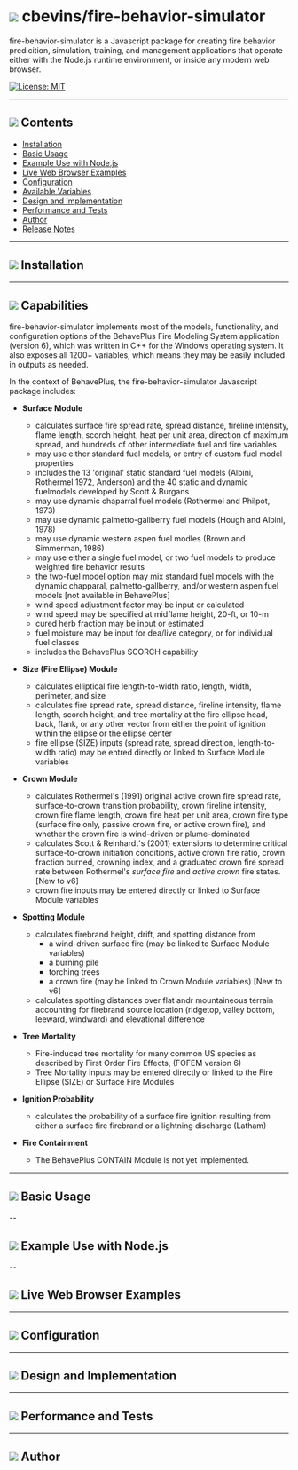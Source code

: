 #  ![](favicon.png) cbevins/fire-behavior-simulator

fire-behavior-simulator is a Javascript package for creating fire behavior predicition, simulation, training, and management applications that operate either with the Node.js runtime environment, or inside any modern web browser.

[![License: MIT](https://img.shields.io/badge/License-MIT-green.svg)](https://opensource.org/licenses/MIT)

---

## ![](favicon.png) Contents
- [Installation](#installation)
- [Basic Usage](#basic-usage)
- [Example Use with Node.js](#example-use-with-node.js)
- [Live Web Browser Examples](#live-web-browser-examples)
- [Configuration](#configuration)
- [Available Variables](./Variables_AlphabeticalOrder.md)
- [Design and Implementation](#design-and-implementation)
- [Performance and Tests](#performance-and-tests)
- [Author](#author)
- [Release Notes](./RELEASE_NOTES.md)
---

##  ![](favicon.png) Installation

---

##  ![](favicon.png) Capabilities

fire-behavior-simulator implements most of the models, functionality, and configuration options of the BehavePlus Fire Modeling System application (version 6), which was written in C++ for the Windows operating system.  It also exposes all 1200+ variables, which means they may be easily included in outputs as needed.

In the context of BehavePlus, the fire-behavior-simulator Javascript package includes:

- **Surface Module**
  - calculates surface fire spread rate, spread distance, fireline intensity, flame length, scorch height, heat per unit area, direction of maximum spread, and hundreds of other intermediate fuel and fire variables
  - may use either standard fuel models, or entry of custom fuel model properties
  - includes the 13 'original' static standard fuel models (Albini, Rothermel 1972, Anderson) and the 40 static and dynamic fuelmodels developed by Scott & Burgans
  - may use dynamic chaparral fuel models (Rothermel and Philpot, 1973)
  - may use dynamic palmetto-gallberry fuel models (Hough and Albini, 1978)
  - may use dynamic western aspen fuel modles (Brown and Simmerman, 1986)
  - may use either a single fuel model, or two fuel models to produce weighted fire behavior results
  - the two-fuel model option may mix standard fuel models with the dynamic chapparal, palmetto-gallberry, and/or western aspen fuel models [not available in BehavePlus]
  - wind speed adjustment factor may be input or calculated
  - wind speed may be specified at midflame height, 20-ft, or 10-m
  - cured herb fraction may be input or estimated
  - fuel moisture may be input for dea/live category, or for individual fuel classes
  - includes the BehavePlus SCORCH capability

- **Size (Fire Ellipse) Module**
  - calculates elliptical fire length-to-width ratio, length, width, perimeter, and size
  - calculates fire spread rate, spread distance, fireline intensity, flame length, scorch height, and tree mortality at the fire ellipse head, back, flank, or any other vector from either the point of ignition within the ellipse or the ellipse center
  - fire ellipse (SIZE) inputs (spread rate, spread direction, length-to-width ratio) may be entred directly or linked to Surface Module variables

- **Crown Module**
  - calculates Rothermel's (1991) original active crown fire spread rate, surface-to-crown transition probability, crown fireline intensity, crown fire flame length, crown fire heat per unit area, crown fire type (surface fire only, passive crown fire, or active crown fire), and whether the crown fire is wind-driven or plume-dominated
  - calculates Scott & Reinhardt's (2001) extensions to determine critical surface-to-crown initiation conditions, active crown fire ratio, crown fraction burned, crowning index, and a graduated crown fire spread rate between Rothermel's *surface fire* and *active crown* fire states. [New to v6]
  - crown fire inputs may be entered directly or linked to Surface Module variables

- **Spotting Module**
  - calculates firebrand height, drift, and spotting distance from
    - a wind-driven surface fire (may be linked to Surface Module variables)
    - a burning pile
    - torching trees
    - a crown fire (may be linked to Crown Module variables) [New to v6]
  - calculates spotting distances over flat andr mountaineous terrain accounting for firebrand source location (ridgetop, valley bottom, leeward, windward) and elevational difference

- **Tree Mortality**
  - Fire-induced tree mortality for many common US species as described by First Order Fire Effects, (FOFEM version 6)
  - Tree Mortality inputs may be entered directly or linked to the Fire Ellipse (SIZE) or Surface Fire Modules

- **Ignition Probability**
  - calculates the probability of a surface fire ignition resulting from either a surface fire firebrand or a lightning discharge (Latham)

- **Fire Containment**
  - The BehavePlus CONTAIN Module is not yet implemented.

---

##  ![](favicon.png) Basic Usage

--

##  ![](favicon.png) Example Use with Node.js

--

##  ![](favicon.png) Live Web Browser Examples

---

##  ![](favicon.png) Configuration

---

##  ![](favicon.png) Design and Implementation

---

##  ![](favicon.png) Performance and Tests

---

##  ![](favicon.png) Author



